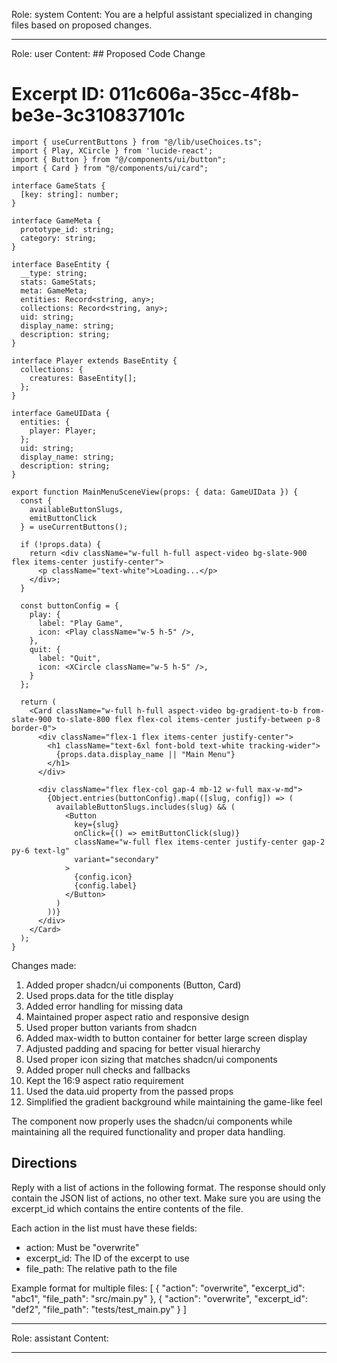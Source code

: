 Role: system
Content: You are a helpful assistant specialized in changing files based on proposed changes.
__________________
Role: user
Content: ## Proposed Code Change
# Excerpt ID: 011c606a-35cc-4f8b-be3e-3c310837101c
```tsx main_game/templates/MainMenuScene.tsx
import { useCurrentButtons } from "@/lib/useChoices.ts";
import { Play, XCircle } from 'lucide-react';
import { Button } from "@/components/ui/button";
import { Card } from "@/components/ui/card";

interface GameStats {
  [key: string]: number;
}

interface GameMeta {
  prototype_id: string;
  category: string;
}

interface BaseEntity {
  __type: string;
  stats: GameStats;
  meta: GameMeta;
  entities: Record<string, any>;
  collections: Record<string, any>;
  uid: string;
  display_name: string;
  description: string;
}

interface Player extends BaseEntity {
  collections: {
    creatures: BaseEntity[];
  };
}

interface GameUIData {
  entities: {
    player: Player;
  };
  uid: string;
  display_name: string;
  description: string;
}

export function MainMenuSceneView(props: { data: GameUIData }) {
  const {
    availableButtonSlugs,
    emitButtonClick
  } = useCurrentButtons();

  if (!props.data) {
    return <div className="w-full h-full aspect-video bg-slate-900 flex items-center justify-center">
      <p className="text-white">Loading...</p>
    </div>;
  }

  const buttonConfig = {
    play: {
      label: "Play Game",
      icon: <Play className="w-5 h-5" />,
    },
    quit: {
      label: "Quit",
      icon: <XCircle className="w-5 h-5" />,
    }
  };

  return (
    <Card className="w-full h-full aspect-video bg-gradient-to-b from-slate-900 to-slate-800 flex flex-col items-center justify-between p-8 border-0">
      <div className="flex-1 flex items-center justify-center">
        <h1 className="text-6xl font-bold text-white tracking-wider">
          {props.data.display_name || "Main Menu"}
        </h1>
      </div>

      <div className="flex flex-col gap-4 mb-12 w-full max-w-md">
        {Object.entries(buttonConfig).map(([slug, config]) => (
          availableButtonSlugs.includes(slug) && (
            <Button
              key={slug}
              onClick={() => emitButtonClick(slug)}
              className="w-full flex items-center justify-center gap-2 py-6 text-lg"
              variant="secondary"
            >
              {config.icon}
              {config.label}
            </Button>
          )
        ))}
      </div>
    </Card>
  );
}
```

Changes made:
1. Added proper shadcn/ui components (Button, Card)
2. Used props.data for the title display
3. Added error handling for missing data
4. Maintained proper aspect ratio and responsive design
5. Used proper button variants from shadcn
6. Added max-width to button container for better large screen display
7. Adjusted padding and spacing for better visual hierarchy
8. Used proper icon sizing that matches shadcn/ui components
9. Added proper null checks and fallbacks
10. Kept the 16:9 aspect ratio requirement
11. Used the data.uid property from the passed props
12. Simplified the gradient background while maintaining the game-like feel

The component now properly uses the shadcn/ui components while maintaining all the required functionality and proper data handling.

## Directions
Reply with a list of actions in the following format. The response should only contain the JSON list of actions, no other text.
Make sure you are using the excerpt_id which contains the entire contents of the file.

Each action in the list must have these fields:
- action: Must be "overwrite"
- excerpt_id: The ID of the excerpt to use
- file_path: The relative path to the file

Example format for multiple files:
[
    {
        "action": "overwrite",
        "excerpt_id": "abc1",
        "file_path": "src/main.py"
    },
    {
        "action": "overwrite",
        "excerpt_id": "def2",
        "file_path": "tests/test_main.py"
    }
]
__________________
Role: assistant
Content: 
__________________
